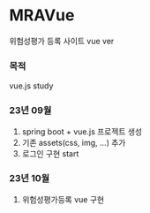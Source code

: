 # MRAVue
위험성평가 등록 사이트 vue ver
### 목적
vue.js study 

### 23년 09월
1. spring boot + vue.js 프로젝트 생성
2. 기존 assets(css, img, ...) 추가
3. 로그인 구현 start

### 23년 10월
1. 위험성평가등록 vue 구현

